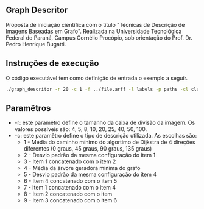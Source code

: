 ## Graph Descritor
Proposta de iniciação científica com o título "Técnicas de Descrição de Imagens Baseadas em Grafo". Realizada na Universidade Tecnológica Federal do Paraná, Campus Cornélio Procópio, sob orientação do Prof. Dr. Pedro Henrique Bugatti.

Instruções de execução
-----------
O código executável tem como definição de entrada o exemplo a seguir.

```bash
./graph_descritor -r 20 -c 1 -f ../file.arff -l labels -p paths -cl classes
```

Paramêtros
---
* -r: este paramêtro define o tamanho da caixa de divisão da imagem. Os valores possíveis são: 4, 5, 8, 10, 20, 25, 40, 50, 100.
* -c: este paramêtro define o tipo de descrição utilizada. As escolhas são:
  * 1 - Média do caminho mínimo do algortimo de Dijkstra de 4 direções diferentes (0 graus, 45 graus, 90 graus, 135 graus)
  * 2 - Desvio padrão da mesma configuração do item 1
  * 3 - Item 1 concatenado com o item 2
  * 4 - Média da árvore geradora mínima do grafo
  * 5 - Desvio padrão da mesma configuração do item 4
  * 6 - Item 4 concatenado com o item 5
  * 7 - Item 1 concatenado com o item 4
  * 8 - Item 2 concatenado com o item 
  * 9 - Item 3 concatenado com o item 6
